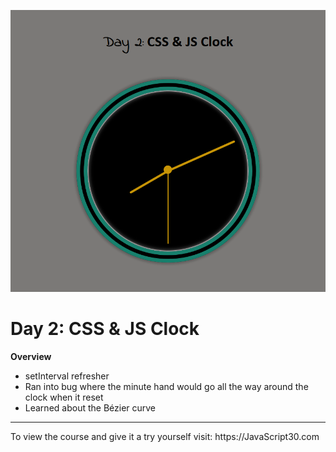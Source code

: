![screenshot_video.jpg](https://github.com/Alma-Sanchez/JavaScript30/blob/master/02%20-%20JS%20and%20CSS%20Clock/images/clock_image.jpg)

Day 2: CSS & JS Clock
=========

__Overview__
  - setInterval refresher   
  - Ran into bug where the minute hand would go all the way around the clock when it reset
  - Learned about the Bézier curve


<hr />
To view the course and give it a try yourself visit: https://JavaScript30.com
